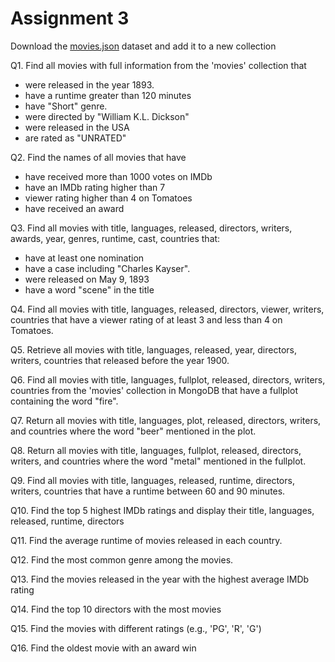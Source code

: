 # Assignment 3


Download the [movies.json](https://github.com/smaranjitghose/ParulUniversityMEAN/blob/main/practice_problems/datasets/movies.json) dataset and add it to a new collection


Q1. Find all movies with full information from the 'movies' collection that 

 - were released in the year 1893.
 - have	a runtime greater than 120 minutes
 - have "Short" genre.
 - were directed by "William K.L. Dickson"
 - were released in the USA
 - are rated as "UNRATED"

Q2. Find the names of all  movies that have

 - have received more than 1000 votes on IMDb
 - have an IMDb rating higher than 7
 - viewer rating higher than 4 on Tomatoes
 - have received an award

Q3. Find all movies with title, languages, released, directors, writers, awards, year, genres, runtime, cast, countries that:
 
 - have at least one nomination
 - have a case including "Charles Kayser".
 - were released on May 9, 1893
 - have a word "scene" in the title

Q4.  Find all movies with title, languages, released, directors, viewer, writers, countries that have a viewer rating of at least 3 and less than 4 on Tomatoes.

Q5. Retrieve all movies with title, languages, released, year, directors, writers, countries that released before the year 1900.

Q6.  Find all movies with title, languages, fullplot, released, directors, writers, countries from the 'movies' collection in MongoDB that have a fullplot containing the word "fire".

Q7. Return all movies with title, languages, plot, released, directors, writers, and countries where the word "beer" mentioned in the plot.

Q8. Return all movies with title, languages, fullplot, released, directors, writers, and countries where the word "metal" mentioned in the fullplot.

Q9. Find all movies with title, languages, released, runtime, directors, writers, countries that have a runtime between 60 and 90 minutes.

Q10. Find the top 5 highest IMDb ratings and display their title, languages, released, runtime, directors

Q11. Find the average runtime of movies released in each country.

Q12. Find the most common genre among the movies.

Q13. Find the movies released in the year with the highest average IMDb rating

Q14. Find the top 10 directors with the most movies 

Q15. Find the movies with different ratings (e.g., 'PG', 'R', 'G') 

Q16. Find the oldest movie with an award win 


